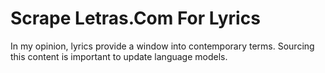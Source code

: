 

# Scrape Letras.Com For Lyrics

In my opinion, lyrics provide a window into contemporary terms. Sourcing this content is important to update language models. 
